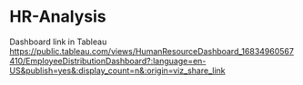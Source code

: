 # HR-Analysis

Dashboard link in Tableau
https://public.tableau.com/views/HumanResourceDashboard_16834960567410/EmployeeDistributionDashboard?:language=en-US&publish=yes&:display_count=n&:origin=viz_share_link
